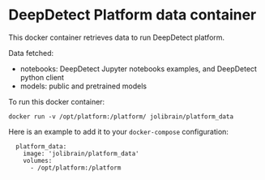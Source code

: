 # DeepDetect Platform data container

This docker container retrieves data to run DeepDetect platform.

Data fetched:

* notebooks: DeepDetect Jupyter notebooks examples, and DeepDetect python client
* models: public and pretrained models

To run this docker container:

```
docker run -v /opt/platform:/platform/ jolibrain/platform_data
```

Here is an example to add it to your `docker-compose` configuration:

```
  platform_data:
    image: 'jolibrain/platform_data'
    volumes:
      - /opt/platform:/platform
```
